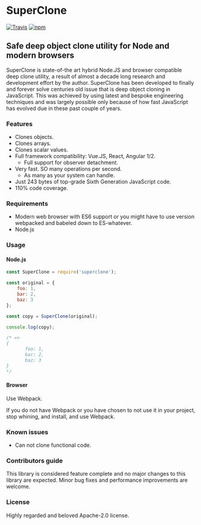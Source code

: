 # SuperClone

[![Travis](https://img.shields.io/travis/addvilz/superclone.svg?style=flat-square)](https://travis-ci.org/Addvilz/superclone) [![npm](https://img.shields.io/npm/v/superclone.svg?style=flat-square)](https://www.npmjs.com/package/superclone)

## Safe deep object clone utility for Node and modern browsers

SuperClone is state-of-the art hybrid Node.JS and browser compatible deep clone utility,
a result of almost a decade long research and development effort by the author.
SuperClone has been developed to finally and forever solve centuries old issue that is
deep object cloning in JavaScript. This was achieved by using latest and bespoke engineering techniques
and was largely possible only because of how fast JavaScript has evolved due in these past 
couple of years.

### Features

- Clones objects.
- Clones arrays.
- Clones scalar values.
- Full framework compatibility: Vue.JS, React, Angular 1/2.
  - Full support for observer detachment.
- Very fast. SO many operations per second.
  - As many as your system can handle.
- Just 243 bytes of top-grade Sixth Generation JavaScript code.
- 110% code coverage.

### Requirements

- Modern web browser with ES6 support or you might have to use version webpacked and babeled down to ES-whatever.
- Node.js

### Usage

#### Node.js

```js
const SuperClone = require('superclone');

const original = {
    foo: 1,
    bar: 2,
    baz: 3
};

const copy = SuperClone(original);

console.log(copy); 

/* =>
{
       foo: 1,
       bar: 2,
       baz: 3
}
*/

```

#### Browser

Use Webpack. 

If you do not have Webpack or you have chosen to not use it in your project, 
stop whining, and install, and use Webpack.

### Known issues

- Can not clone functional code.

### Contributors guide

This library is considered feature complete and no major changes to this library are expected.
Minor bug fixes and performance improvements are welcome.

### License

Highly regarded and beloved Apache-2.0 license.
